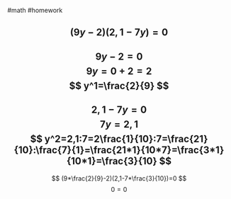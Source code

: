 #math #homework

$$
(9y-2)(2,1-7y)=0
$$
---
$$
9y-2=0
$$
$$
9y=0+2=2
$$
$$
y^1=\frac{2}{9}
$$
---
$$
2,1-7y=0
$$
$$
7y=2,1
$$
$$
y^2=2,1:7=2\frac{1}{10}:7=\frac{21}{10}:\frac{7}{1}=\frac{21*1}{10*7}=\frac{3*1}{10*1}=\frac{3}{10}
$$
---
$$
(9*\frac{2}{9}-2)(2,1-7*\frac{3}{10})=0
$$
$$
0=0
$$
